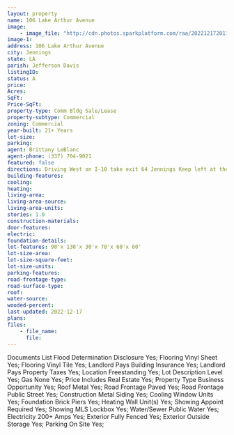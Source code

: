 ```yaml
---
layout: property
name: 106 Lake Arthur Avenue 
image:
    - image_file: "http://cdn.photos.sparkplatform.com/raa/20221217201117748521000000.jpg"
image-1:
address: 106 Lake Arthur Avenue
city: Jennings
state: LA
parish: Jefferson Davis
listingID: 
status: A
price: 
Acres: 
SqFt: 
Price-SqFt: 
property-type: Comm Bldg Sale/Lease
property-subtype: Commercial
zoning: Commercial
year-built: 21+ Years
lot-size: 
parking: 
agent: Brittany LeBlanc
agent-phone: (337) 704-9021
featured: false
directions: Driving West on I-10 take exit 64 Jennings Keep left at the fork follow signs for Jennings/Lake Arthur turn left onto LA-26E/Elton Rd. travel down approximately 2 miles and the property is on the left.
building-features: 
cooling: 
heating: 
living-area: 
living-area-source: 
living-area-units: 
stories: 1.0
construction-materials: 
door-features: 
electric: 
foundation-details: 
lot-features: 90'x 130'x 30'x 70'x 60'x 60'
lot-size-area: 
lot-size-square-feet: 
lot-size-units: 
parking-features: 
road-frontage-type: 
road-surface-type: 
roof: 
water-source: 
wooded-percent: 
last-updated: 2022-12-17
plans: 
files:
    - file_name:
      file:
---
```

Documents List	Flood Determination Disclosure	Yes;
Flooring	Vinyl Sheet	Yes;
Flooring	Vinyl Tile	Yes;
Landlord Pays	Building Insurance	Yes;
Landlord Pays	Property Taxes	Yes;
Location	Freestanding	Yes;
Lot Description	Level	Yes;
Gas	None	Yes;
Price Includes	Real Estate	Yes;
Property Type	Business Opportunity	Yes;
Roof	Metal	Yes;
Road Frontage	Paved	Yes;
Road Frontage	Public Street	Yes;
Construction	Metal Siding	Yes;
Cooling	Window Units	Yes;
Foundation	Brick Piers	Yes;
Heating	Wall Unit(s)	Yes;
Showing	Appoint Required	Yes;
Showing	MLS Lockbox	Yes;
Water/Sewer	Public Water	Yes;
Electricity	200+ Amps	Yes;
Exterior	Fully Fenced	Yes;
Exterior	Outside Storage	Yes;
Parking	On Site	Yes;


